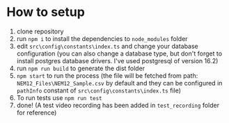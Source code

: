 # How to setup

1. clone repository
2. run `npm i` to install the dependencies to `node_modules` folder
3. edit `src\config\constants\index.ts` and change your database configuration (you can also change a database type, but don't forget to install postgres database drivers. I've used postgresql of version 16.2)
4. run `npm run build` to generate the dist folder
5. `npm start` to run the process (the file will be fetched from path: `NEM12_Files\NEM12_Sample.csv` by default and they can be configured in `pathInfo` constant of `src\config\constants\index.ts` file)
6. To run tests use `npm run test`
7. done! (A test video recording has been added in `test_recording` folder for reference)
